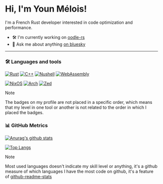 # Hi, I'm Youn Mélois!

I'm a French Rust developer interested in code optimization and performance.

- 🛠️ I'm currently working on [oodle-rs](https://github.com/sehnryr/oodle-rs)
- 💬 Ask me about anything [on bluesky](https://bsky.app/profile/melois.dev)

---

### 🛠 Languages and tools

[![Rust](https://img.shields.io/badge/rust-000000.svg?style=for-the-badge&logo=rust&logoColor=white)](https://www.rust-lang.org/)
[![C++](https://img.shields.io/badge/c++-00599C.svg?style=for-the-badge&logo=c%2B%2B&logoColor=white)](https://isocpp.org/)
[![Nushell](https://img.shields.io/badge/nushell-000000.svg?style=for-the-badge&logo=nushell&logoColor=23bd47)](https://www.nushell.sh/)
[![WebAssembly](https://img.shields.io/badge/WebAssembly-654FF0?style=for-the-badge&logo=webassembly&logoColor=FFFFFF)](https://webassembly.org/)

[![NixOS](https://img.shields.io/badge/NIXOS-5277C3.svg?style=for-the-badge&logo=NixOS&logoColor=white)](https://nixos.org/)
[![Arch](https://img.shields.io/badge/Arch%20Linux-1793D1?logo=arch-linux&logoColor=fff&style=for-the-badge)](https://archlinux.org/)
[![Zed](https://img.shields.io/badge/zed-191919.svg?style=for-the-badge&logo=zedindustries&logoColor=white)](https://zed.dev/)

> [!NOTE]
> The badges on my profile are not placed in a specific order, which means that my level in one tool or another is not related to the order in which I placed the badges.

### 📊 GitHub Metrics

[![Anurag's github stats](https://github-readme-stats.vercel.app/api?username=sehnryr&include_all_commits=true&count_private=true&show_icons=true&bg_color=1f883d&title_color=fff&text_color=fff&icon_color=fff&border_color=1f232826&border_radius=6)](https://github.com/anuraghazra/github-readme-stats)

[![Top Langs](https://github-readme-stats.vercel.app/api/top-langs/?username=sehnryr&count_private=true&layout=compact&bg_color=1f883d&title_color=fff&text_color=fff&border_color=1f232826&border_radius=6&hide=php,dart,java,javascript,html,css)](https://github.com/anuraghazra/github-readme-stats)

> [!NOTE]
> Most used languages doesn't indicate my skill level or anything, it's a github measure of which languages I have the most code on github, it's a feature of [github-readme-stats](https://github.com/anuraghazra/github-readme-stats)
